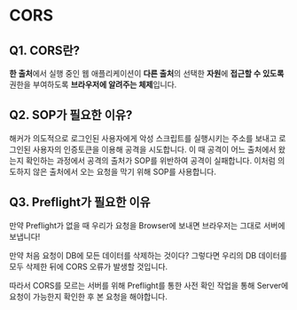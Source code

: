 # CORS

## Q1. CORS란?

**한 출처**에서 실행 중인 웹 애플리케이션이 **다른 출처**의 선택한 **자원**에 **접근할 수 있도록** 권한을 부여하도록 **브라우저에 알려주는 체제**입니다.

## Q2. SOP가 필요한 이유?

해커가 의도적으로 로그인된 사용자에게 악성 스크립트를 실행시키는 주소를 보내고 로그인된 사용자의 인증토큰을 이용해 공격을 시도합니다.
이 때 공격이 어느 출처에서 왔는지 확인하는 과정에서 공격의 출처가 SOP를 위반하여 공격이 실패합니다.
이처럼 의도하지 않은 출처에서 오는 요청을 막기 위해 SOP를 사용합니다.

## Q3. Preflight가 필요한 이유

만약 Preflight가 없을 때 우리가 요청을 Browser에 보내면 브라우저는 그대로 서버에 보냅니다!

만약 처음 요청이 DB에 모든 데이터를 삭제하는 것이다?
그렇다면 우리의 DB 데이터를 모두 삭제한 뒤에 CORS 오류가 발생할 것입니다.

따라서 CORS를 모르는 서버를 위해 Preflight를 통한 사전 확인 작업을 통해 Server에 요청이 가능한지 확인한 후 본 요청을 해야합니다.
